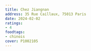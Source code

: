 ```yaml
---
title: Chez Jiangnan
address: 35 Rue Caillaux, 75013 Paris
date: 2024-02-02
ratings:
- 4
foodtags:
- chinois
cover: P1002105
---
```

